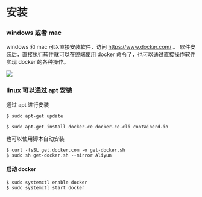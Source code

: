 # 安装

### windows 或者 mac

windows 和 mac 可以直接安装软件，访问 https://www.docker.com/ 。
软件安装后，直接执行软件就可以在终端使用 docker 命令了，也可以通过直接操作软件实现 docker 的各种操作。

![](https://assets-1256443293.cos.ap-beijing.myqcloud.com/article/202401030947723.png)

### linux 可以通过 apt 安装

通过 apt 进行安装

```
$ sudo apt-get update

$ sudo apt-get install docker-ce docker-ce-cli containerd.io
```

也可以使用脚本自动安装

```
$ curl -fsSL get.docker.com -o get-docker.sh
$ sudo sh get-docker.sh --mirror Aliyun
```

#### 启动 docker

```
$ sudo systemctl enable docker
$ sudo systemctl start docker
```
